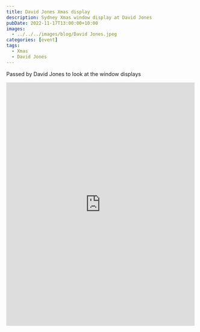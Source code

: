 ```yaml
---
title: David Jones Xmas display
description: Sydney Xmas window display at David Jones
pubDate: 2022-11-17T13:00:00+10:00
images:
  - ../../../images/blog/David Jones.jpeg
categories: [event]
tags:
  - Xmas
  - David Jones
---
```


Passed by David Jones to look at the window displays

<iframe src="https://www.facebook.com/plugins/post.php?href=https%3A%2F%2Fwww.facebook.com%2Fchris1.tham%2Fposts%2Fpfbid02F9H3mmRfbrhMuHLfcJSJY8unGX7ciPpZrGitH6am2mPUyreKzMp2zgi64DAeEbuMl&show_text=true&width=500" width="500" height="645" style="border:none;overflow:hidden" scrolling="no" frameborder="0" allowfullscreen="true" allow="autoplay; clipboard-write; encrypted-media; picture-in-picture; web-share"></iframe>
